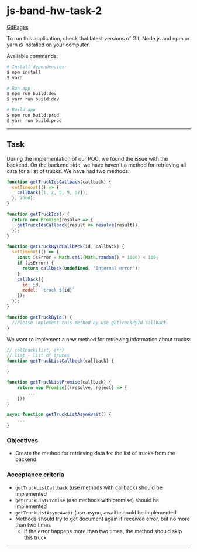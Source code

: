 # js-band-hw-task-2

[GitPages](http://ras.pp.ua/js-band-hw-task-2 "GitPages")

To run this application, check that latest versions of Git, Node.js and npm or yarn is installed on your computer.

Available commands:

```bash
# Install dependencies:
$ npm install
$ yarn

# Run app
$ npm run build:dev
$ yarn run build:dev

# Build app
$ npm run build:prod
$ yarn run build:prod

```

---

## Task

During the implementation of our POC, we found the issue with the backend.
On the backend side, we have haven't a method for retrieving all data
for a list of trucks. We have had two methods:

```js
function getTruckIdsCallback(callback) {
  setTimeout(() => {
    callback([1, 2, 5, 9, 67]);
  }, 1000);
}

function getTruckIds() {
  return new Promise(resolve => {
    getTruckIdsCallback(result => resolve(result));
  });
}

function getTruckByIdCallback(id, callback) {
  setTimeout(() => {
    const isError = Math.ceil(Math.random() * 1000) < 100;
    if (isError) {
      return callback(undefined, "Internal error");
    }
    callback({
      id: id,
      model: `truck ${id}`
    });
  });
}

function getTruckById() {
  //Please implement this method by use getTruckById Callback
}
```

We want to implement a new method for retrieving information about trucks:

```js
// callback(list, err)
// list - list of trucks
function getTruckListCallback(callback) {

}

function getTruckListPromise(callback) {
    return new Promise(((resolve, reject) => {
        ...
    }))
}

async function getTruckListAsynAwait() {
    ...
}
```

### Objectives

- Create the method for retrieving data for the list of trucks from the backend.

### Acceptance criteria

- `getTruckListCallback` (use methods with callback) should be implemented
- `getTruckListPromise` (use methods with promise) should be implemented
- `getTruckListAsyncAwait` (use async, await) should be implemented
- Methods should try to get document again if received error, but no more than two times
  - if the error happens more than two times, the method should skip this truck

---
